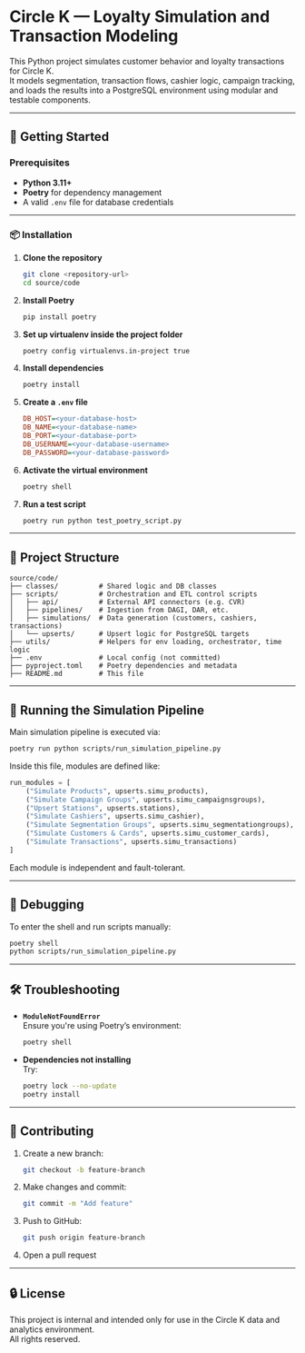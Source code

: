 # Circle K — Loyalty Simulation and Transaction Modeling

This Python project simulates customer behavior and loyalty transactions for Circle K.  
It models segmentation, transaction flows, cashier logic, campaign tracking, and loads the results into a PostgreSQL environment using modular and testable components.

---

## 🚀 Getting Started

### Prerequisites

- **Python 3.11+**
- **Poetry** for dependency management
- A valid `.env` file for database credentials

---

### 📦 Installation

1. **Clone the repository**
   ```sh
   git clone <repository-url>
   cd source/code
   ```

2. **Install Poetry**
   ```sh
   pip install poetry
   ```

3. **Set up virtualenv inside the project folder**
   ```sh
   poetry config virtualenvs.in-project true
   ```

4. **Install dependencies**
   ```sh
   poetry install
   ```

5. **Create a `.env` file**
   ```ini
   DB_HOST=<your-database-host>
   DB_NAME=<your-database-name>
   DB_PORT=<your-database-port>
   DB_USERNAME=<your-database-username>
   DB_PASSWORD=<your-database-password>
   ```

6. **Activate the virtual environment**
   ```sh
   poetry shell
   ```

7. **Run a test script**
   ```sh
   poetry run python test_poetry_script.py
   ```

---

## 🧱 Project Structure

```plaintext
source/code/
├── classes/          # Shared logic and DB classes
├── scripts/          # Orchestration and ETL control scripts
│   ├── api/          # External API connectors (e.g. CVR)
│   ├── pipelines/    # Ingestion from DAGI, DAR, etc.
│   ├── simulations/  # Data generation (customers, cashiers, transactions)
│   └── upserts/      # Upsert logic for PostgreSQL targets
├── utils/            # Helpers for env loading, orchestrator, time logic
├── .env              # Local config (not committed)
├── pyproject.toml    # Poetry dependencies and metadata
├── README.md         # This file
```

---

## 🔁 Running the Simulation Pipeline

Main simulation pipeline is executed via:

```bash
poetry run python scripts/run_simulation_pipeline.py
```

Inside this file, modules are defined like:

```python
run_modules = [
    ("Simulate Products", upserts.simu_products),
    ("Simulate Campaign Groups", upserts.simu_campaignsgroups),
    ("Upsert Stations", upserts.stations),
    ("Simulate Cashiers", upserts.simu_cashier),
    ("Simulate Segmentation Groups", upserts.simu_segmentationgroups),
    ("Simulate Customers & Cards", upserts.simu_customer_cards),
    ("Simulate Transactions", upserts.simu_transactions)
]
```

Each module is independent and fault-tolerant.

---

## 🧪 Debugging

To enter the shell and run scripts manually:

```bash
poetry shell
python scripts/run_simulation_pipeline.py
```

---

## 🛠 Troubleshooting

- **`ModuleNotFoundError`**  
  Ensure you're using Poetry’s environment:
  ```sh
  poetry shell
  ```

- **Dependencies not installing**  
  Try:
  ```sh
  poetry lock --no-update
  poetry install
  ```

---

## 🤝 Contributing

1. Create a new branch:
   ```sh
   git checkout -b feature-branch
   ```

2. Make changes and commit:
   ```sh
   git commit -m "Add feature"
   ```

3. Push to GitHub:
   ```sh
   git push origin feature-branch
   ```

4. Open a pull request

---

## 🔒 License

This project is internal and intended only for use in the Circle K data and analytics environment.  
All rights reserved.
